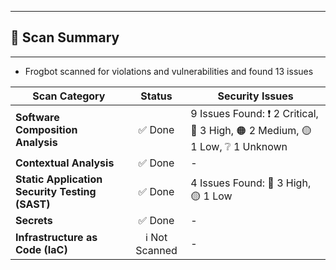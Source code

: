 

---
## 📗 Scan Summary

---
- Frogbot scanned for violations and vulnerabilities and found 13 issues

| Scan Category                | Status                  | Security Issues                  |
| --------------------- | :-----------------------------------: | ----------------------------------- |
| **Software Composition Analysis** | ✅ Done | 9 Issues Found: ❗️ 2 Critical, 🔴 3 High, 🟠 2 Medium, 🟡 1 Low, ❔ 1 Unknown |
| **Contextual Analysis** | ✅ Done | - |
| **Static Application Security Testing (SAST)** | ✅ Done | 4 Issues Found: 🔴 3 High, 🟡 1 Low |
| **Secrets** | ✅ Done | - |
| **Infrastructure as Code (IaC)** | ℹ️ Not Scanned | - |